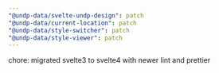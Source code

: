 ```yaml
---
"@undp-data/svelte-undp-design": patch
"@undp-data/current-location": patch
"@undp-data/style-switcher": patch
"@undp-data/style-viewer": patch
---
```


chore: migrated svelte3 to svelte4 with newer lint and prettier

